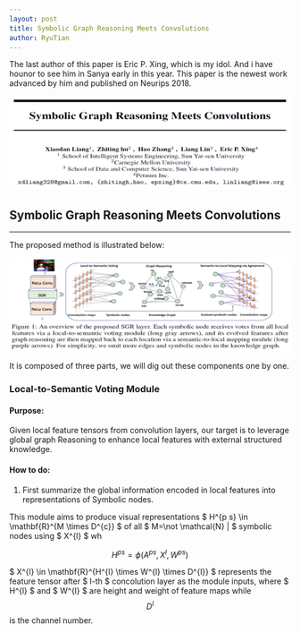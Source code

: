 ```yaml
---
layout: post
title: Symbolic Graph Reasoning Meets Convolutions
author: RyuTian
---
```


The last author of this paper is Eric P. Xing, which is my idol. And i have hounor to see him in Sanya early in this year. This paper is the newest work advanced by him and published on Neurips 2018.

![title](../images/sgr-1.png)

## Symbolic Graph Reasoning Meets Convolutions
-----
The proposed method is illustrated below:

![title](../images/sgr-2.png)

It is composed of three parts, we will dig out these components one by one.

### Local-to-Semantic Voting Module

<script type="text/javascript" async src="https://cdn.mathjax.org/mathjax/latest/MathJax.js?config=TeX-MML-AM_CHTML"> </script>

#### Purpose:

Given local feature tensors from convolution layers, our target is to leverage global graph Reasoning to enhance local features with external structured knowledge.

#### How to do:

1. First summarize the global information encoded in local features into representations of Symbolic nodes.

This module aims to produce visual representations $ H^{p s} \in \mathbf{R}^{M \times D^{c}} $ of all $ M=\not \mathcal{N} | $ symbolic nodes using $ X^{l} $ wh

$$ H^{p s}=\phi\left(A^{p s}, X^{l}, W^{p s}\right) $$

$ X^{l} \in \mathbf{R}^{H^{l} \times W^{l} \times D^{l}} $ represents the feature tensor after $ l-th $ concolution layer as the module inputs, where $ H^{l} $ and $ W^{l} $ are height and weight of feature maps while $$ D^{l} $$ is the channel number.
